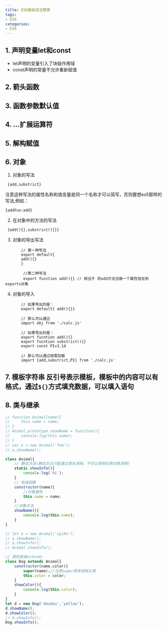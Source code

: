 ```yaml
---
title: ES6基础语法整理
tags: 
- ES6
categories:
- ES6
---
```


## 1. 声明变量let和const
- let声明的变量引入了块级作用域
- const声明的常量不允许重新赋值

## 2. 箭头函数

## 3. 函数参数默认值

## 4. ...扩展运算符

## 5. 解构赋值

## 6. 对象
1. 对象的写法
```
 {add,substrict}  
```
注意这种写法的属性名称和值变量是同一个名称才可以简写，否则要想es5那样的写法,例如： 
```
{addFun:add}
```

2. 在对象中的方法的写法
```
 {add(){},substrict(){}}
```

3. 对象的导出写法
```
       // 第一种写法
       export default{
       add(){}
       }

        //第二种写法
        export fucntion add(){} // 相当于 将add方法当做一个属性挂在到exports对象
```
4. 对象的导入
```
       // 如果导出的是：
       export default{ add(){}}

       // 那么可以通过 
       import obj from './calc.js'

       // 如果导出的是：
       export fucntion add(){}
       export fucntion substrict(){}
       export const PI=3.14

       // 那么可以通过按需加载 
       import {add,substrict,PI} from './calc.js'
```

## 7. 模板字符串 反引号表示模板，模板中的内容可以有格式，通过`${}`方式填充数据，可以填入语句

## 8. 类与继承

```javascript
// function Animal(name){
//     this.name = name;
// }
// Animal.prototype.showName = function(){
//     console.log(this.name);
// }
// var a = new Animal('Tom');
// a.showName();

class Animal{
    // 静态方法(静态方法只能通过类名调用，不可以使用实例对象调用)
    static showInfo(){
        console.log('hi');
    }
    // 构造函数
    constructor(name){
        //对象属性
        this.name = name;
    }
    //对象方法
    showName(){
        console.log(this.name);
    }
}

// let a = new Animal('spike');
// a.showName();
// a.showInfo();
// Animal.showInfo();

// 类的继承extends
class Dog extends Animal{
    constructor(name,color){
        super(name);//注意super用来调用父类
        this.color = color;
    }
    showColor(){
        console.log(this.color);
    }
}
let d = new Dog('doudou','yellow');
d.showName();
d.showColor();
// d.showInfo();
Dog.showInfo();
